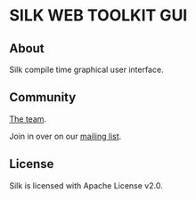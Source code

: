 # SILK WEB TOOLKIT GUI

## About

Silk compile time graphical user interface.

## Community

[The team](http://www.silkyweb.org/team.html).

Join in over on our <a href="http://groups.google.com/group/silk-user">mailing list</a>.

## License

Silk is licensed with Apache License v2.0.
